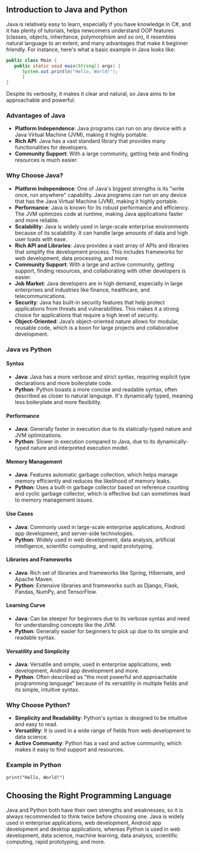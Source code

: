 ## Introduction to Java and Python 
Java is relatively easy to learn, especially if you have knowledge in C#, and it has plenty of tutorials, helps newcomers understand OOP features (classes, objects, inheritance, polymorphism and so on), it resembles natural language to an extent, and many advantages that make it beginner friendly. For instance, here's what a basic example in Java looks like:

```java
public class Main { 
   public static void main(String[] args) { 
      System.out.println("Hello, World!");   
      }
}
```
Despite its verbosity, it makes it clear and natural, so Java aims to be approachable and powerful.
### Advantages of Java
- **Platform Independence**: Java programs can run on any device with a Java Virtual Machine (JVM), making it highly portable.
- **Rich API**: Java has a vast standard library that provides many functionalities for developers.
- **Community Support**: With a large community, getting help and finding resources is much easier.
### Why Choose Java?
- **Platform Independence**: One of Java's biggest strengths is its "write once, run anywhere" capability. Java programs can run on any device that has the Java Virtual Machine (JVM), making it highly portable.
- **Performance**: Java is known for its robust performance and efficiency. The JVM optimizes code at runtime, making Java applications faster and more reliable.
- **Scalability**: Java is widely used in large-scale enterprise environments because of its scalability. It can handle large amounts of data and high user loads with ease.
- **Rich API and Libraries**: Java provides a vast array of APIs and libraries that simplify the development process. This includes frameworks for web development, data processing, and more.
- **Community Support**: With a large and active community, getting support, finding resources, and collaborating with other developers is easier.
- **Job Market**: Java developers are in high demand, especially in large enterprises and industries like finance, healthcare, and telecommunications.
- **Security**: Java has built-in security features that help protect applications from threats and vulnerabilities. This makes it a strong choice for applications that require a high level of security.
- **Object-Oriented**: Java’s object-oriented nature allows for modular, reusable code, which is a boon for large projects and collaborative development.
### Java vs Python
#### Syntax
- **Java**: Java has a more verbose and strict syntax, requiring explicit type declarations and more boilerplate code.
- **Python**: Python boasts a more concise and readable syntax, often described as closer to natural language. It's dynamically typed, meaning less boilerplate and more flexibility.
#### Performance
- **Java**: Generally faster in execution due to its statically-typed nature and JVM optimizations.
- **Python**: Slower in execution compared to Java, due to its dynamically-typed nature and interpreted execution model.
#### Memory Management
- **Java**: Features automatic garbage collection, which helps manage memory efficiently and reduces the likelihood of memory leaks.
-  **Python**: Uses a built-in garbage collector based on reference counting and cyclic garbage collector, which is effective but can sometimes lead to memory management issues.
#### Use Cases
- **Java**: Commonly used in large-scale enterprise applications, Android app development, and server-side technologies.
- **Python**: Widely used in web development, data analysis, artificial intelligence, scientific computing, and rapid prototyping.
#### Libraries and Frameworks
- **Java**: Rich set of libraries and frameworks like Spring, Hibernate, and Apache Maven.
- **Python**: Extensive libraries and frameworks such as Django, Flask, Pandas, NumPy, and TensorFlow.
#### Learning Curve
- **Java**: Can be steeper for beginners due to its verbose syntax and need for understanding concepts like the JVM.
- **Python**: Generally easier for beginners to pick up due to its simple and readable syntax.
#### Versatility and Simplicity
- **Java**: Versatile and simple, used in enterprise applications, web development, Android app development and more.
- **Python**: Often described as "the most powerful and approachable programming language" because of its versatility in multiple fields and its simple, intuitive syntax.
### Why Choose Python?
- **Simplicity and Readability**: Python's syntax is designed to be intuitive and easy to read.
- **Versatility**: It is used in a wide range of fields from web development to data science.
- **Active Community**: Python has a vast and active community, which makes it easy to find support and resources.
### Example in Python
`print("Hello, World!")`

## Choosing the Right Programming Language 
Java and Python both have their own strengths and weaknesses, so it is always recommended to think twice before choosing one. Java is widely used in enterprise applications, web development, Android app development and desktop applications, whereas Python is used in web development, data science, machine learning, data analysis, scientific computing, rapid prototyping, and more.
